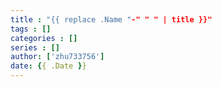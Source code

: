 ```yaml
---
title : "{{ replace .Name "-" " " | title }}"
tags : []
categories : []
series : []
author: ['zhu733756']
date: {{ .Date }}
---
```

